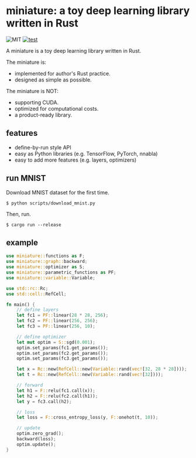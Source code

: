 # miniature: a toy deep learning library written in Rust
![MIT](https://img.shields.io/badge/license-MIT-blue)
[![test](https://github.com/takuseno/miniature/actions/workflows/test.yaml/badge.svg)](https://github.com/takuseno/miniature/actions/workflows/test.yaml)

A miniature is a toy deep learning library written in Rust.

The miniature is:
- implemented for author's Rust practice.
- designed as simple as possible.

The miniature is NOT:
- supporting CUDA.
- optimized for computational costs.
- a product-ready library.

## features
- define-by-run style API
- easy as Python libraries (e.g. TensorFlow, PyTorch, nnabla)
- easy to add more features (e.g. layers, optimizers)

## run MNIST
Download MNIST dataset for the first time.
```
$ python scripts/download_mnist.py
```

Then, run.
```
$ cargo run --release
```


## example
```rs
use miniature::functions as F;
use miniature::graph::backward;
use miniature::optimizer as S;
use miniature::parametric_functions as PF;
use miniature::variable::Variable;

use std::rc::Rc;
use std::cell::RefCell;

fn main() {
    // define layers
    let fc1 = PF::linear(28 * 28, 256);
    let fc2 = PF::linear(256, 256);
    let fc3 = PF::linear(256, 10);

    // define optimizer
    let mut optim = S::sgd(0.001);
    optim.set_params(fc1.get_params());
    optim.set_params(fc2.get_params());
    optim.set_params(fc3.get_params());

    let x = Rc::new(RefCell::new(Variable::rand(vec![32, 28 * 28])));
    let t = Rc::new(RefCell::new(Variable::rand(vec![32])));

    // forward
    let h1 = F::relu(fc1.call(x));
    let h2 = F::relu(fc2.call(h1));
    let y = fc3.call(h2);

    // loss
    let loss = F::cross_entropy_loss(y, F::onehot(t, 10));

    // update
    optim.zero_grad();
    backward(loss);
    optim.update();
}
```
